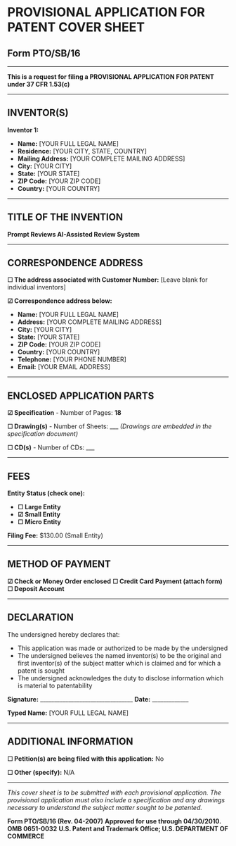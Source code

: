 # PROVISIONAL APPLICATION FOR PATENT COVER SHEET
## Form PTO/SB/16

---

**This is a request for filing a PROVISIONAL APPLICATION FOR PATENT under 37 CFR 1.53(c)**

---

## INVENTOR(S)

**Inventor 1:**
- **Name:** [YOUR FULL LEGAL NAME]
- **Residence:** [YOUR CITY, STATE, COUNTRY]
- **Mailing Address:** [YOUR COMPLETE MAILING ADDRESS]
- **City:** [YOUR CITY]
- **State:** [YOUR STATE]
- **ZIP Code:** [YOUR ZIP CODE]
- **Country:** [YOUR COUNTRY]

---

## TITLE OF THE INVENTION

**Prompt Reviews AI-Assisted Review System**

---

## CORRESPONDENCE ADDRESS

**☐ The address associated with Customer Number:** [Leave blank for individual inventors]

**☑ Correspondence address below:**
- **Name:** [YOUR FULL LEGAL NAME]
- **Address:** [YOUR COMPLETE MAILING ADDRESS]
- **City:** [YOUR CITY]
- **State:** [YOUR STATE]
- **ZIP Code:** [YOUR ZIP CODE]
- **Country:** [YOUR COUNTRY]
- **Telephone:** [YOUR PHONE NUMBER]
- **Email:** [YOUR EMAIL ADDRESS]

---

## ENCLOSED APPLICATION PARTS

**☑ Specification** - Number of Pages: **18**

**☐ Drawing(s)** - Number of Sheets: ___
*(Drawings are embedded in the specification document)*

**☐ CD(s)** - Number of CDs: ___

---

## FEES

**Entity Status (check one):**
- **☐ Large Entity**
- **☑ Small Entity** 
- **☐ Micro Entity**

**Filing Fee:** $130.00 (Small Entity)

---

## METHOD OF PAYMENT

**☑ Check or Money Order enclosed**
**☐ Credit Card Payment (attach form)**
**☐ Deposit Account**

---

## DECLARATION

The undersigned hereby declares that:
- This application was made or authorized to be made by the undersigned
- The undersigned believes the named inventor(s) to be the original and first inventor(s) of the subject matter which is claimed and for which a patent is sought
- The undersigned acknowledges the duty to disclose information which is material to patentability

**Signature:** _________________________________ **Date:** _____________

**Typed Name:** [YOUR FULL LEGAL NAME]

---

## ADDITIONAL INFORMATION

**☐ Petition(s) are being filed with this application:** No

**☐ Other (specify):** N/A

---

*This cover sheet is to be submitted with each provisional application. The provisional application must also include a specification and any drawings necessary to understand the subject matter sought to be patented.*

**Form PTO/SB/16 (Rev. 04-2007)**
**Approved for use through 04/30/2010. OMB 0651-0032**
**U.S. Patent and Trademark Office; U.S. DEPARTMENT OF COMMERCE** 